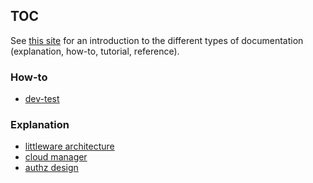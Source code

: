 ## TOC

See [this site](https://documentation.divio.com/introduction/) for an 
introduction to the different types of documentation (explanation, how-to, tutorial, reference).


### How-to

* [dev-test](./Notes/howto/devTest.md)

### Explanation

* [littleware architecture](./Notes/explanation/littleArchitecture.md)
* [cloud manager](./Notes/explanation/cloudmgr.md)
* [authz design](./Notes/explanation/authz.md)

